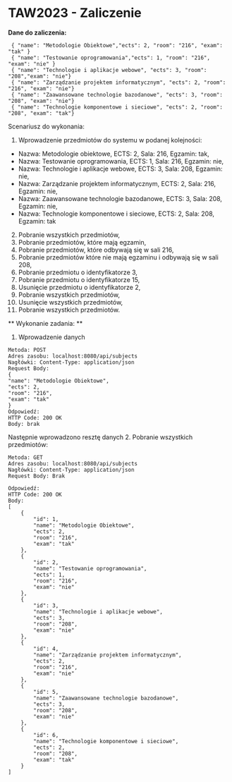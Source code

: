 # TAW2023 - Zaliczenie

**Dane do zaliczenia:**
```
 { "name": "Metodologie Obiektowe","ects": 2, "room": "216", "exam": "tak" }
 { "name": "Testowanie oprogramowania","ects": 1, "room": "216", "exam": "nie" }
 { "name": "Technologie i aplikacje webowe", "ects": 3, "room": "208","exam": "nie"}
 { "name": "Zarządzanie projektem informatycznym", "ects": 2, "room": "216", "exam": "nie"}
 { "name": "Zaawansowane technologie bazodanowe", "ects": 3, "room": "208", "exam": "nie"}
 { "name": "Technologie komponentowe i sieciowe", "ects": 2, "room": "208", "exam": "tak"}
```
Scenariusz do wykonania:
1. Wprowadzenie przedmiotów do systemu w podanej kolejności:
- Nazwa: Metodologie obiektowe, ECTS: 2, Sala: 216, Egzamin: tak,
- Nazwa: Testowanie oprogramowania, ECTS: 1, Sala: 216, Egzamin: nie,
- Nazwa: Technologie i aplikacje webowe, ECTS: 3, Sala: 208, Egzamin: nie,
- Nazwa: Zarządzanie projektem informatycznym, ECTS: 2, Sala: 216, Egzamin: nie,
- Nazwa: Zaawansowane technologie bazodanowe, ECTS: 3, Sala: 208, Egzamin: nie,
- Nazwa: Technologie komponentowe i sieciowe, ECTS: 2, Sala: 208, Egzamin: tak
2. Pobranie wszystkich przedmiotów,
3. Pobranie przedmiotów, które mają egzamin,
4. Pobranie przedmiotów, które odbywają się w sali 216,
5. Pobranie przedmiotów które nie mają egzaminu i odbywają się w sali 208,
6. Pobranie przedmiotu o identyfikatorze 3,
7. Pobranie przedmiotu o identyfikatorze 15,
8. Usunięcie przedmiotu o identyfikatorze 2,
9. Pobranie wszystkich przedmiotów,
10. Usunięcie wszystkich przedmiotów,
11. Pobranie wszystkich przedmiotów.

** Wykonanie zadania: **
1. Wprowadzenie danych
```
Metoda: POST
Adres zasobu: localhost:8080/api/subjects
Nagłówki: Content-Type: application/json
Request Body:
{
"name": "Metodologie Obiektowe",
"ects": 2,
"room": "216",
"exam": "tak" 
}
Odpowiedź:
HTTP Code: 200 OK
Body: brak
```
Następnie wprowadzono resztę danych
2. Pobranie wszystkich przedmiotów:
```
Metoda: GET
Adres zasobu: localhost:8080/api/subjects
Nagłówki: Content-Type: application/json
Request Body: Brak

Odpowiedź:
HTTP Code: 200 OK
Body:
[
    {
        "id": 1,
        "name": "Metodologie Obiektowe",
        "ects": 2,
        "room": "216",
        "exam": "tak"
    },
    {
        "id": 2,
        "name": "Testowanie oprogramowania",
        "ects": 1,
        "room": "216",
        "exam": "nie"
    },
    {
        "id": 3,
        "name": "Technologie i aplikacje webowe",
        "ects": 3,
        "room": "208",
        "exam": "nie"
    },
    {
        "id": 4,
        "name": "Zarządzanie projektem informatycznym",
        "ects": 2,
        "room": "216",
        "exam": "nie"
    },
    {
        "id": 5,
        "name": "Zaawansowane technologie bazodanowe",
        "ects": 3,
        "room": "208",
        "exam": "nie"
    },
    {
        "id": 6,
        "name": "Technologie komponentowe i sieciowe",
        "ects": 2,
        "room": "208",
        "exam": "tak"
    }
]
```
